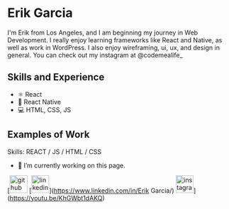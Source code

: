 

# Erik Garcia
I'm Erik from Los Angeles, and I am beginning my journey in Web Development. I really enjoy learning frameworks like React and Native, as well as work in WordPress. I also enjoy wireframing, ui, ux, and design in general. You can check out my instagram at @codemealife_

## Skills and Experience
* ⚛ React
* 📱 React Native
* 💻 HTML, CSS, JS

## Examples of Work

Skills: REACT / JS / HTML / CSS

- 🔭 I’m currently working on this page. 

 [[<img src='https://cdn.jsdelivr.net/npm/simple-icons@3.0.1/icons/github.svg' alt='github' height='40'>](https://github.com/CodeMeALife)  [<img src='https://cdn.jsdelivr.net/npm/simple-icons@3.0.1/icons/linkedin.svg' alt='linkedin' height='40'>](https://www.linkedin.com/in/Erik Garcia/)  [<img src='https://cdn.jsdelivr.net/npm/simple-icons@3.0.1/icons/instagram.svg' alt='instagram' height='40'>](https://www.instagram.com/codemealife_/)](https://youtu.be/KhGWbt1dAKQ)  








